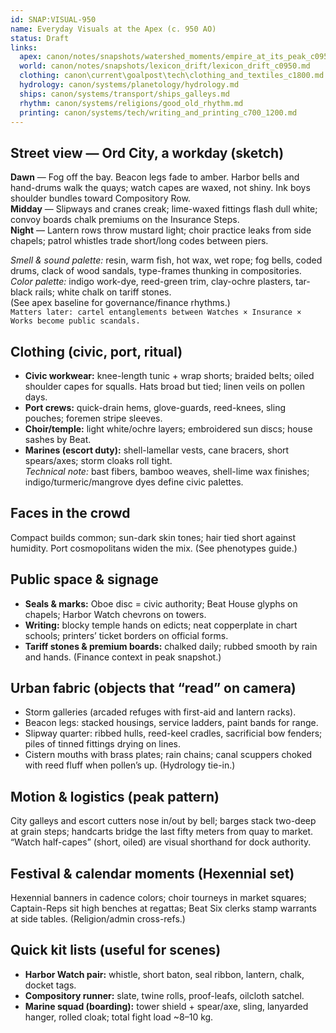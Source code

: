 ```yaml
---
id: SNAP:VISUAL-950
name: Everyday Visuals at the Apex (c. 950 AO)
status: Draft
links:
  apex: canon/notes/snapshots/watershed_moments/empire_at_its_peak_c0950.md
  world: canon/notes/snapshots/lexicon_drift/lexicon_drift_c0950.md
  clothing: canon\current\goalpost\tech\clothing_and_textiles_c1800.md
  hydrology: canon/systems/planetology/hydrology.md
  ships: canon/systems/transport/ships_galleys.md
  rhythm: canon/systems/religions/good_old_rhythm.md
  printing: canon/systems/tech/writing_and_printing_c700_1200.md
---
```


## Street view — Ord City, a workday (sketch)
**Dawn** — Fog off the bay. Beacon legs fade to amber. Harbor bells and hand-drums walk the quays; watch capes are waxed, not shiny. Ink boys shoulder bundles toward Compository Row.  
**Midday** — Slipways and cranes creak; lime-waxed fittings flash dull white; convoy boards chalk premiums on the Insurance Steps.  
**Night** — Lantern rows throw mustard light; choir practice leaks from side chapels; patrol whistles trade short/long codes between piers.

_Smell & sound palette:_ resin, warm fish, hot wax, wet rope; fog bells, coded drums, clack of wood sandals, type-frames thunking in compositories.  
_Color palette:_ indigo work-dye, reed-green trim, clay-ochre plasters, tar-black rails; white chalk on tariff stones.  
(See apex baseline for governance/finance rhythms.)  
``Matters later: cartel entanglements between Watches × Insurance × Works become public scandals.`` 

## Clothing (civic, port, ritual)
- **Civic workwear:** knee-length tunic + wrap shorts; braided belts; oiled shoulder capes for squalls. Hats broad but tied; linen veils on pollen days.  
- **Port crews:** quick-drain hems, glove-guards, reed-knees, sling pouches; foremen stripe sleeves.  
- **Choir/temple:** light white/ochre layers; embroidered sun discs; house sashes by Beat.  
- **Marines (escort duty):** shell-lamellar vests, cane bracers, short spears/axes; storm cloaks roll tight.  
_Technical note:_ bast fibers, bamboo weaves, shell-lime wax finishes; indigo/turmeric/mangrove dyes define civic palettes. 

## Faces in the crowd
Compact builds common; sun-dark skin tones; hair tied short against humidity. Port cosmopolitans widen the mix. (See phenotypes guide.)

## Public space & signage
- **Seals & marks:** Oboe disc = civic authority; Beat House glyphs on chapels; Harbor Watch chevrons on towers.  
- **Writing:** blocky temple hands on edicts; neat copperplate in chart schools; printers’ ticket borders on official forms.
- **Tariff stones & premium boards:** chalked daily; rubbed smooth by rain and hands. (Finance context in peak snapshot.) 

## Urban fabric (objects that “read” on camera)
- Storm galleries (arcaded refuges with first-aid and lantern racks).  
- Beacon legs: stacked housings, service ladders, paint bands for range.  
- Slipway quarter: ribbed hulls, reed-keel cradles, sacrificial bow fenders; piles of tinned fittings drying on lines.
- Cistern mouths with brass plates; rain chains; canal scuppers choked with reed fluff when pollen’s up. (Hydrology tie-in.) 

## Motion & logistics (peak pattern)
City galleys and escort cutters nose in/out by bell; barges stack two-deep at grain steps; handcarts bridge the last fifty meters from quay to market. “Watch half-capes” (short, oiled) are visual shorthand for dock authority.

## Festival & calendar moments (Hexennial set)
Hexennial banners in cadence colors; choir tourneys in market squares; Captain-Reps sit high benches at regattas; Beat Six clerks stamp warrants at side tables. (Religion/admin cross-refs.)

## Quick kit lists (useful for scenes)
- **Harbor Watch pair:** whistle, short baton, seal ribbon, lantern, chalk, docket tags.  
- **Compository runner:** slate, twine rolls, proof-leafs, oilcloth satchel.  
- **Marine squad (boarding):** tower shield + spear/axe, sling, lanyarded hanger, rolled cloak; total fight load ~8–10 kg.
